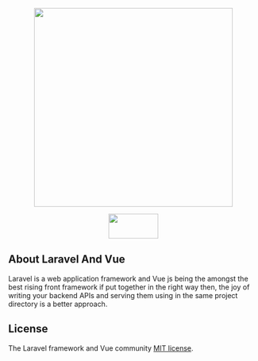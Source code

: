 
<p align="center"><img src="https://res.cloudinary.com/dtfbvvkyp/image/upload/v1566331377/laravel-logolockup-cmyk-red.svg" width="400"></p>
<p align="center"><img src="https://vuejs.org/images/logo.png" width="100" height="50"></p>

## About Laravel And Vue

Laravel is a web application framework  and Vue js being the amongst the best rising front framework if put together in the right way then, the joy of writing your backend APIs and serving them using  in the same project directory is a better approach. 

## License

The Laravel framework and Vue community  [MIT license](https://opensource.org/licenses/MIT).
